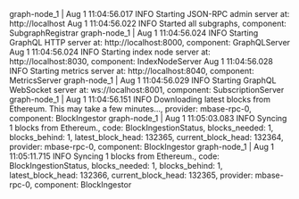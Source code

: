 <div id="termynal" data-termynal>
    <span data-ty>graph-node_1 | Aug 1 11:04:56.017 INFO Starting JSON-RPC admin server at: http://localhost</span>
    <span data-ty>Aug 1 11:04:56.022 INFO Started all subgraphs, component: SubgraphRegistrar</span>
    <span data-ty>graph-node_1 | Aug 1 11:04:56.024 INFO Starting GraphQL HTTP server at: http://localhost:8000, component: GraphQLServer</span>
    <span data-ty>Aug 1 11:04:56.024 INFO Starting index node server at: http://localhost:8030, component: IndexNodeServer</span>
    <span data-ty>Aug 1 11:04:56.028 INFO Starting metrics server at: http://localhost:8040, component: MetricsServer</span>
    <span data-ty>graph-node_1 | Aug 1 11:04:56.029 INFO Starting GraphQL WebSocket server at: ws://localhost:8001, component: SubscriptionServer</span>
    <span data-ty>graph-node_1 | Aug 1 11:04:56.151 INFO Downloading latest blocks from Ethereum. This may take a few minutes..., provider: mbase-rpc-0, component: BlockIngestor</span>
    <span data-ty>graph-node_1 | Aug 1 11:05:03.083 INFO Syncing 1 blocks from Ethereum., code: BlockIngestionStatus, blocks_needed: 1, blocks_behind: 1, latest_block_head: 132365, current_block_head: 132364, provider: mbase-rpc-0, component: BlockIngestor</span>
    <span data-ty>graph-node_1 | Aug 1 11:05:11.715 INFO Syncing 1 blocks from Ethereum., code: BlockIngestionStatus, blocks_needed: 1, blocks_behind: 1, latest_block_head: 132366, current_block_head: 132365, provider: mbase-rpc-0, component: BlockIngestor</span>
</div>
